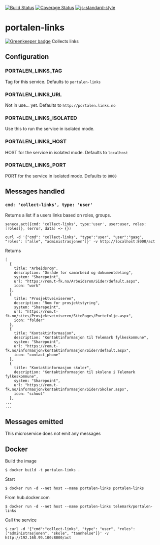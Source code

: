 [![Build Status](https://travis-ci.org/telemark/portalen-links.svg?branch=master)](https://travis-ci.org/telemark/portalen-links)
[![Coverage Status](https://coveralls.io/repos/telemark/portalen-links/badge.svg?branch=master&service=github)](https://coveralls.io/github/telemark/portalen-links?branch=master)
[![js-standard-style](https://img.shields.io/badge/code%20style-standard-brightgreen.svg?style=flat)](https://github.com/feross/standard)
# portalen-links

[![Greenkeeper badge](https://badges.greenkeeper.io/telemark/portalen-links.svg)](https://greenkeeper.io/)
Collects links

## Configuration

### PORTALEN_LINKS_TAG
Tag for this service. Defaults to ```portalen-links```

### PORTALEN_LINKS_URL
Not in use... yet. Defaults to ```http://portalen.links.no```

### PORTALEN_LINKS_ISOLATED
Use this to run the service in isolated mode.

### PORTALEN_LINKS_HOST
HOST for the service in isolated mode. Defaults to ```localhost```

### PORTALEN_LINKS_PORT
PORT for the service in isolated mode. Defaults to ```8000```

## Messages handled

### ```cmd: 'collect-links', type: 'user'```

Returns a list if a users links based on roles, groups.

```seneca.act({cmd: 'collect-links', type:'user', user:user, roles:[roles]}, (error, data) => {})```

```curl -d '{"cmd": "collect-links", "type":"user", "user":"gasg", "roles": ["alle", "administrasjonen"]}' -v http://localhost:8000/act```

Returns

```
[
  {
    title: "Arbeidsrom",
    description: "Område for samarbeid og dokumentdeling",
    system: "Sharepoint",
    url: "https://rom.t-fk.no/Arbeidsrom/Sider/default.aspx",
    icon: "work"
  },
  {
    title: "Prosjektveiviseren",
    description: "Rom for prosjektstyring",
    system: "Sharepoint",
    url: "https://rom.t-fk.no/sites/Prosjektveiviseren/SitePages/Portefolje.aspx",
    icon: "folder"
  },
  {
    title: "Kontaktinformasjon",
    description: "Kontaktinformasjon til Telemark fylkeskommune",
    system: "Sharepoint",
    url: "https://rom.t-fk.no/informasjon/kontaktinformasjon/Sider/default.aspx",
    icon: "contact_phone"
  },
  {
    title: "Kontaktinformasjon skoler",
    description: "Kontaktinformasjon til skolene i Telemark fylkeskommune",
    system: "Sharepoint",
    url: "https://rom.t-fk.no/informasjon/kontaktinformasjon/Sider/Skoler.aspx",
    icon: "school"
  },
...
...
```

## Messages emitted
This microservice does not emit any messages

## Docker
Build the image

```
$ docker build -t portalen-links .
```

Start

```
$ docker run -d --net host --name portalen-links portalen-links
```

From hub.docker.com

```
$ docker run -d --net host --name portalen-links telemark/portalen-links
```

Call the service

```
$ curl -d '{"cmd":"collect-links", "type": "user", "roles": ["administrasjonen", "skole", "tannhelse"]}' -v http://192.168.99.100:8000/act
```